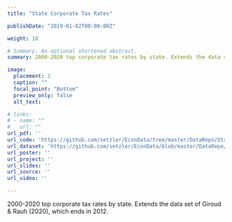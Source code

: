 ```yaml
---
title: "State Corporate Tax Rates"

publishDate: "2019-01-02T00:00:00Z"

weight: 10

# Summary. An optional shortened abstract.
summary: 2000-2020 top corporate tax rates by state. Extends the data set of Giroud & Rauh (2020) which ends in 2012.

image:
  placement: 2
  caption: ""
  focal_point: "Bottom"
  preview_only: false
  alt_text: 

# links:
# - name: ""
#   url: ""
url_pdf: ''
url_code: 'https://github.com/setzler/EconData/tree/master/DataRepo/StateCorpTax'
url_dataset: 'https://github.com/setzler/EconData/blob/master/DataRepo/StateCorpTax/StateCorpTax.csv'
url_poster: ''
url_project: ''
url_slides: ''
url_source: ''
url_video: ''

---
```


2000-2020 top corporate tax rates by state. Extends the data set of Giroud & Rauh (2020), which ends in 2012.

